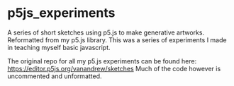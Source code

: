 # p5js_experiments
A series of short sketches using p5.js to make generative artworks. Reformatted from my p5.js library.
This was a series of experiments I made in teaching myself basic javascript. 

The original repo for all my p5.js experiments can be found here: https://editor.p5js.org/vanandrew/sketches
Much of the code however is uncommented and unformatted. 
